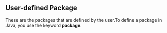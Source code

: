 <h2> User-defined Package</h2>
<p>These are the packages that are defined by the user.To define a package in Java, you use the keyword <b> package</b>. </p>